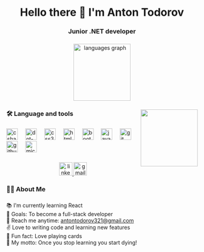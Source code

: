 <h1 align="center">Hello there 👋 I'm Anton Todorov</h1>
<h3 align="center">Junior .NET developer</h3>

###

<div align="center">
  <img src="https://github-readme-stats.vercel.app/api/top-langs?username=AntonTodorov321&locale=en&hide_title=false&layout=compact&card_width=320&langs_count=5&theme=dracula&hide_border=false" height="150" alt="languages graph"  />
</div>

###

<img align="right" height="150" src="https://media3.giphy.com/media/qgQUggAC3Pfv687qPC/giphy.gif?cid=ecf05e477rkb6h93ikkdqxyf9jg65612lzg84wot88h1v8xu&ep=v1_gifs_search&rid=giphy.gif&ct=g"  />


<h3 align="left">🛠 Language and tools</h3>

###

<div align="left">
  <img src="https://skillicons.dev/icons?i=cs" height="30" alt="csharp logo"  />
  <img width="12" />
  <img src="https://skillicons.dev/icons?i=dotnet" height="30" alt="dot-net logo"  />
  <img width="12" />
  <img src="https://skillicons.dev/icons?i=css" height="30" alt="css3 logo"  />
  <img width="12" />
  <img src="https://skillicons.dev/icons?i=html" height="30" alt="html5 logo"  />
  <img width="12" />
  <img src="https://skillicons.dev/icons?i=bootstrap" height="30" alt="bootstrap logo"  />
  <img width="12" />
  <img src="https://skillicons.dev/icons?i=js" height="30" alt="javascript logo"  />
  <img width="12" />
  <img src="https://skillicons.dev/icons?i=git" height="30" alt="git logo"  />
  <img width="12" />
  <img src="https://skillicons.dev/icons?i=github" height="30" alt="github logo"  />
  <img width="12" />
  <img src="https://cdn.jsdelivr.net/gh/devicons/devicon/icons/microsoftsqlserver/microsoftsqlserver-plain-wordmark.svg" height="30" alt="microsoftsqlserver logo"  />
</div>

###

<div align="center">
  <a href="https://www.linkedin.com/in/anton-todorov-06645328b/" target="_blank">
    <img src="https://img.shields.io/static/v1?message=LinkedIn&logo=linkedin&label=&color=0077B5&logoColor=white&labelColor=&style=for-the-badge" height="35" alt="linkedin logo"  />
  </a>
  <a href="https://antontodorov321@gmail.com" target="_blank">
    <img src="https://img.shields.io/static/v1?message=Gmail&logo=gmail&label=&color=D14836&logoColor=white&labelColor=&style=for-the-badge" height="35" alt="gmail logo"  />
  </a>
</div>

<h3 align="left">👩‍💻  About Me</h3>

###

<p align="left">📚 I'm currently learning React<br> 🎯 Goals: To become a full-stack developer<br> 📧 Reach me anytime: <a href="https://antontodorov321@gmail.com">antontodorov321@gmail.com</a><br> ✌️ Love to writing code and learning new features<br>🎲 Fun fact: Love playing cards<br>💪  My motto: Once you stop learning you start dying!</p>
